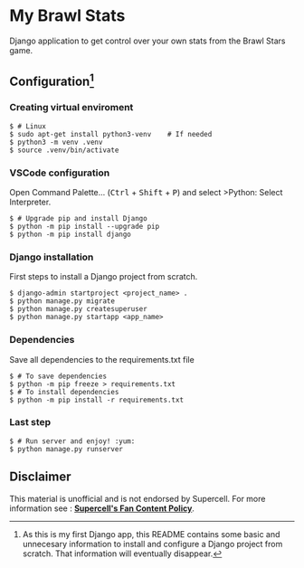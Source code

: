 **My Brawl Stats**
==================

Django application to get control over your own stats from the Brawl Stars game.

**Configuration**[^1]
---------------------

### **Creating virtual enviroment**

```console
$ # Linux
$ sudo apt-get install python3-venv    # If needed
$ python3 -m venv .venv
$ source .venv/bin/activate
```

### **VSCode configuration**

Open Command Palette... (<kbd>Ctrl</kbd> + <kbd>Shift</kbd> + <kbd>P</kbd>) and select >Python: Select Interpreter.

```console
$ # Upgrade pip and install Django
$ python -m pip install --upgrade pip
$ python -m pip install django
```

### **Django installation**

First steps to install a Django project from scratch.

```console
$ django-admin startproject <project_name> .
$ python manage.py migrate
$ python manage.py createsuperuser
$ python manage.py startapp <app_name>
```

### **Dependencies**

Save all dependencies to the requirements.txt file

```console
$ # To save dependencies
$ python -m pip freeze > requirements.txt
$ # To install dependencies
$ python -m pip install -r requirements.txt
```

### **Last step**

```console
$ # Run server and enjoy! :yum:
$ python manage.py runserver
```

**Disclaimer**
--------------

This material is unofficial and is not endorsed by Supercell. For more information see : **[Supercell's Fan Content Policy](www.supercell.com/fan-content-policy)**.


[^1]: As this is my first Django app, this README contains some basic and unnecesary information to install and configure a Django project from scratch. That information will eventually disappear.

